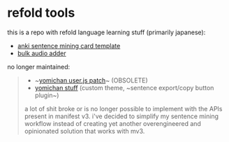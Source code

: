 # refold tools

this is a repo with refold language learning stuff (primarily japanese):

- [anki sentence mining card template](anki-card-template/)
- [bulk audio adder](bulk-audio/)

no longer maintained:
> - ~[yomichan user.js patch](yomichan/)~ (OBSOLETE)
> - [yomichan stuff](yomichan-user/)
>   (custom theme, ~sentence export/copy button plugin~)
> 
> a lot of shit broke or is no longer possible to implement with the APIs
> present in manifest v3. i've decided to simplify my sentence mining workflow
> instead of creating yet another overengineered and opinionated solution that
> works with mv3.

